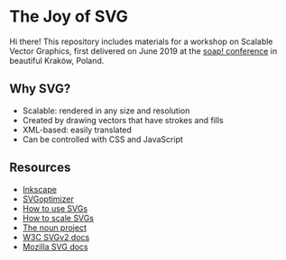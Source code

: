 # The Joy of SVG

Hi there! This repository includes materials for a workshop on Scalable Vector Graphics, first delivered on June 2019 at the [soap! conference](http://soapconf.com/schedule2019/) in beautiful Kraków, Poland.

## Why SVG?
  - Scalable: rendered in any size and resolution
  - Created by drawing vectors that have strokes and fills
  - XML-based: easily translated
  - Can be controlled with CSS and JavaScript

## Resources
- [Inkscape](https://inkscape.org)
- [SVGoptimizer](https://jakearchibald.github.io/svgomg/)
- [How to use SVGs](https://css-tricks.com/using-svg/)
- [How to scale SVGs](https://css-tricks.com/scale-svg/)
- [The noun project](https://thenounproject.com/)
- [W3C SVGv2 docs](https://www.w3.org/TR/SVG/Overview.html)
- [Mozilla SVG docs](https://developer.mozilla.org/en-US/docs/Web/SVG)
